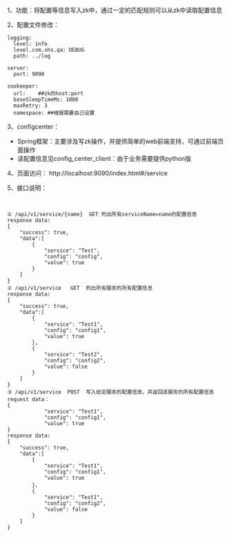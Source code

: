 1、功能：将配置等信息写入zk中，通过一定的匹配规则可以从zk中读取配置信息

2、配置文件修改：
```
logging:
  level: info
  level.com.xhs.qa: DEBUG
  path: ../log

server:
  port: 9090

zookeeper:
  url:    ##zk的host:port
  baseSleepTimeMs: 1000
  maxRetry: 3
  namespace: ##根据需要自己设置
```

3、configcenter：
* Spring框架：主要涉及写zk操作，并提供简单的web前端支持，可通过前端页面操作
* 读配置信息见config_center_client：由于业务需要提供python版

4、页面访问：
http://localhost:9090/index.html#/service

5、接口说明：

```


① /api/v1/service/{name}  GET 列出所有serviceName=name的配置信息
response data:
{
	"success": true,
	"data":[
		{
			"service": "Test",
			"config": "config",
			"value": true
		}
	]
}
② /api/v1/service   GET  列出所有服务的所有配置信息
response data:
{
	"success": true,
	"data":[
		{
			"service": "Test1",
			"config": "config1",
			"value": true
		},
		{
			"service": "Test2",
			"config": "config2",
			"value": false
		}
	]
}
③ /api/v1/service  POST  写入给定服务的配置信息，并返回该服务的所有配置信息
request data：
{
			"service": "Test1",
			"config": "config1",
			"value": true
}
response data:
{
	"success": true,
	"data":[
		{
			"service": "Test1",
			"config": "config1",
			"value": true
		}，
		{
			"service": "Test1",
			"config": "config2",
			"value": false
		}
	]
}

```
